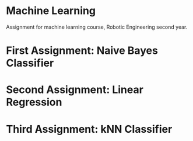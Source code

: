 # Machine Learning
Assignment for machine learning course, Robotic Engineering second year.

# First Assignment: Naive Bayes Classifier
# Second Assignment: Linear Regression
# Third Assignment: kNN Classifier

